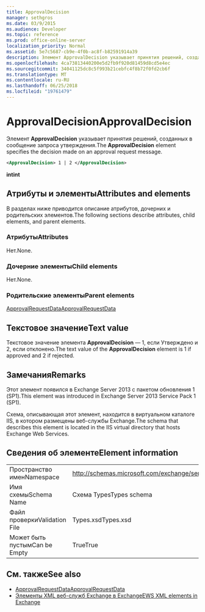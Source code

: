 ```yaml
---
title: ApprovalDecision
manager: sethgros
ms.date: 03/9/2015
ms.audience: Developer
ms.topic: reference
ms.prod: office-online-server
localization_priority: Normal
ms.assetid: 5e7c5687-cb9e-4f0b-ac8f-b82591914a39
description: Элемент ApprovalDecision указывает принятия решений, созданных в сообщение запроса утверждения.
ms.openlocfilehash: 4ca73813440200e5d2fb9f920d81459d8cd5e4ec
ms.sourcegitcommit: 34041125dc8c5f993b21cebfc4f8b72f0fd2cb6f
ms.translationtype: MT
ms.contentlocale: ru-RU
ms.lasthandoff: 06/25/2018
ms.locfileid: "19761479"
---
```

# <a name="approvaldecision"></a><span data-ttu-id="b2706-103">ApprovalDecision</span><span class="sxs-lookup"><span data-stu-id="b2706-103">ApprovalDecision</span></span>

<span data-ttu-id="b2706-104">Элемент **ApprovalDecision** указывает принятия решений, созданных в сообщение запроса утверждения.</span><span class="sxs-lookup"><span data-stu-id="b2706-104">The **ApprovalDecision** element specifies the decision made on an approval request message.</span></span> 
  
```XML
<ApprovalDecision> 1 | 2 </ApprovalDecision>
```

 <span data-ttu-id="b2706-105">**int**</span><span class="sxs-lookup"><span data-stu-id="b2706-105">**int**</span></span>
## <a name="attributes-and-elements"></a><span data-ttu-id="b2706-106">Атрибуты и элементы</span><span class="sxs-lookup"><span data-stu-id="b2706-106">Attributes and elements</span></span>

<span data-ttu-id="b2706-107">В разделах ниже приводится описание атрибутов, дочерних и родительских элементов.</span><span class="sxs-lookup"><span data-stu-id="b2706-107">The following sections describe attributes, child elements, and parent elements.</span></span>
  
### <a name="attributes"></a><span data-ttu-id="b2706-108">Атрибуты</span><span class="sxs-lookup"><span data-stu-id="b2706-108">Attributes</span></span>

<span data-ttu-id="b2706-109">Нет.</span><span class="sxs-lookup"><span data-stu-id="b2706-109">None.</span></span>
  
### <a name="child-elements"></a><span data-ttu-id="b2706-110">Дочерние элементы</span><span class="sxs-lookup"><span data-stu-id="b2706-110">Child elements</span></span>

<span data-ttu-id="b2706-111">Нет.</span><span class="sxs-lookup"><span data-stu-id="b2706-111">None.</span></span>
  
### <a name="parent-elements"></a><span data-ttu-id="b2706-112">Родительские элементы</span><span class="sxs-lookup"><span data-stu-id="b2706-112">Parent elements</span></span>

[<span data-ttu-id="b2706-113">ApprovalRequestData</span><span class="sxs-lookup"><span data-stu-id="b2706-113">ApprovalRequestData</span></span>](approvalrequestdata.md)
  
## <a name="text-value"></a><span data-ttu-id="b2706-114">Текстовое значение</span><span class="sxs-lookup"><span data-stu-id="b2706-114">Text value</span></span>

<span data-ttu-id="b2706-115">Текстовое значение элемента **ApprovalDecision** — 1, если Утверждено и 2, если отклонено.</span><span class="sxs-lookup"><span data-stu-id="b2706-115">The text value of the **ApprovalDecision** element is 1 if approved and 2 if rejected.</span></span> 
  
## <a name="remarks"></a><span data-ttu-id="b2706-116">Замечания</span><span class="sxs-lookup"><span data-stu-id="b2706-116">Remarks</span></span>

<span data-ttu-id="b2706-117">Этот элемент появился в Exchange Server 2013 с пакетом обновления 1 (SP1).</span><span class="sxs-lookup"><span data-stu-id="b2706-117">This element was introduced in Exchange Server 2013 Service Pack 1 (SP1).</span></span>
  
<span data-ttu-id="b2706-118">Схема, описывающая этот элемент, находится в виртуальном каталоге IIS, в котором размещены веб-службы Exchange.</span><span class="sxs-lookup"><span data-stu-id="b2706-118">The schema that describes this element is located in the IIS virtual directory that hosts Exchange Web Services.</span></span>
  
## <a name="element-information"></a><span data-ttu-id="b2706-119">Сведения об элементе</span><span class="sxs-lookup"><span data-stu-id="b2706-119">Element information</span></span>

|||
|:-----|:-----|
|<span data-ttu-id="b2706-120">Пространство имен</span><span class="sxs-lookup"><span data-stu-id="b2706-120">Namespace</span></span>  <br/> |http://schemas.microsoft.com/exchange/services/2006/types  <br/> |
|<span data-ttu-id="b2706-121">Имя схемы</span><span class="sxs-lookup"><span data-stu-id="b2706-121">Schema Name</span></span>  <br/> |<span data-ttu-id="b2706-122">Схема Types</span><span class="sxs-lookup"><span data-stu-id="b2706-122">Types schema</span></span>  <br/> |
|<span data-ttu-id="b2706-123">Файл проверки</span><span class="sxs-lookup"><span data-stu-id="b2706-123">Validation File</span></span>  <br/> |<span data-ttu-id="b2706-124">Types.xsd</span><span class="sxs-lookup"><span data-stu-id="b2706-124">Types.xsd</span></span>  <br/> |
|<span data-ttu-id="b2706-125">Может быть пустым</span><span class="sxs-lookup"><span data-stu-id="b2706-125">Can be Empty</span></span>  <br/> |<span data-ttu-id="b2706-126">True</span><span class="sxs-lookup"><span data-stu-id="b2706-126">True</span></span>  <br/> |
   
## <a name="see-also"></a><span data-ttu-id="b2706-127">См. также</span><span class="sxs-lookup"><span data-stu-id="b2706-127">See also</span></span>

- [<span data-ttu-id="b2706-128">ApprovalRequestData</span><span class="sxs-lookup"><span data-stu-id="b2706-128">ApprovalRequestData</span></span>](approvalrequestdata.md)
- [<span data-ttu-id="b2706-129">Элементы XML веб-служб Exchange в Exchange</span><span class="sxs-lookup"><span data-stu-id="b2706-129">EWS XML elements in Exchange</span></span>](ews-xml-elements-in-exchange.md)


